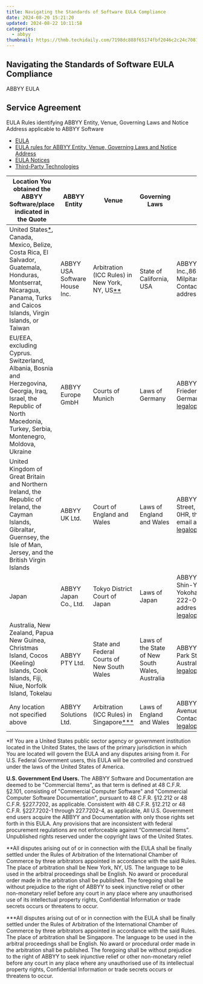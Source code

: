 ```yaml
---
title: Navigating the Standards of Software EULA Compliance
date: 2024-08-20 15:21:20
updated: 2024-08-22 10:11:58
categories:
  - abbyy
thumbnail: https://thmb.techidaily.com/7198dc888f65174fbf2046c2c24c70817b0458c73734644af430af59b81e9b9d.jpg
---
```


## Navigating the Standards of Software EULA Compliance

ABBYY EULA

## Service Agreement

EULA Rules identifying ABBYY Entity, Venue, Governing Laws and Notice Address applicable to ABBYY Software

* [EULA](https://tools.techidaily.com/abbyy/products/)
* [EULA rules for ABBYY Entity, Venue, Governing Laws and Notice Address](https://tools.techidaily.com/abbyy/products/)
* [EULA Notices](https://tools.techidaily.com/abbyy/products/)
* [Third-Party Technologies](https://tools.techidaily.com/abbyy/products/)

| Location You obtained the ABBYY Software/place indicated in the Quote                                                                                                                                                | ABBYY Entity                  | Venue                                                                                      | Governing Laws                                  | Notice Address                                                                                                                                                                                                           |
| -------------------------------------------------------------------------------------------------------------------------------------------------------------------------------------------------------------------- | ----------------------------- | ------------------------------------------------------------------------------------------ | ----------------------------------------------- | ------------------------------------------------------------------------------------------------------------------------------------------------------------------------------------------------------------------------ |
| United States[\*](https://tools.techidaily.com/abbyy/products/), Canada, Mexico, Belize, Costa Rica, El Salvador, Guatemala, Honduras, Montserrat, Nicaragua, Panama, Turks and Caicos Islands, Virgin Islands, or Taiwan | ABBYY USA Software House Inc. | Arbitration (ICC Rules) in New York, NY, US[\*\*](https://tools.techidaily.com/abbyy/products/) | State of California, USA                        | ABBYY USA Software House Inc.,860 Hillview Court, Suite 330, Milpitas, California 95035, USAUSA Contact email address:[legaloperations@abbyy.com](https://tools.techidaily.com/abbyy/products/)     |
| EU/EEA, excluding Cyprus. Switzerland, Albania, Bosnia and Herzegovina, Georgia, Iraq, Israel, the Republic of North Macedonia, Turkey, Serbia, Montenegro, Moldova, Ukraine                                         | ABBYY Europe GmbH             | Courts of Munich                                                                           | Laws of Germany                                 | ABBYY Europe GmbH, Friedenstrasse 22b, 81671 Munich, Germany Contact email address: [legaloperations@abbyy.com](https://tools.techidaily.com/abbyy/products/)                                       |
| United Kingdom of Great Britain and Northern Ireland, the Republic of Ireland, the Cayman Islands, Gibraltar, Guernsey, the Isle of Man, Jersey, and the British Virgin Islands                                      | ABBYY UK Ltd.                 | Court of England and Wales                                                                 | Laws of England and Wales                       | ABBYY UK Ltd., 70 Gracechurch Street, 3rd Floor, London, EC3V 0HR, the United Kingdom Contact email address: [legaloperations@abbyy.com](https://tools.techidaily.com/abbyy/products/)              |
| Japan                                                                                                                                                                                                                | ABBYY Japan Co., Ltd.         | Tokyo District Court of Japan                                                              | Laws of Japan                                   | ABBYY Japan Co., Ltd., 2-5-14 Shin-Yokohama, Kohoku-ku, Yokohama-shi, Kanagawa-ken 222-0033, Japan Contact email address: [legaloperations@abbyy.com](https://tools.techidaily.com/abbyy/products/) |
| Australia, New Zealand, Papua New Guinea, Christmas Island, Cocos (Keeling) Islands, Cook Islands, Fiji, Niue, Norfolk Island, Tokelau                                                                               | ABBYY PTY Ltd.                | State and Federal Courts of New South Wales                                                | Laws of the State of New South Wales, Australia | ABBYY PTY Ltd., Level 13, 2-26 Park Street, Sydney NSW 2000, Australia Contact email address: [legaloperations@abbyy.com](https://tools.techidaily.com/abbyy/products/)                             |
| Any location not specified above                                                                                                                                                                                     | ABBYY Solutions Ltd.          | Arbitration (ICC Rules) in Singapore[\*\*\*](https://tools.techidaily.com/abbyy/products/)      | Laws of England and Wales                       | ABBYY Solutions Ltd. Kyriakou Matsi Avenue 61, 1082, Nicosia, Cyprus Contact email address: [legaloperations@abbyy.com](https://tools.techidaily.com/abbyy/products/)                               |

\*If You are a United States public sector agency or government institution located in the United States, the laws of the primary jurisdiction in which You are located will govern the EULA and any disputes arising from it. For U.S. Federal Government users, this EULA will be controlled and construed under the laws of the United States of America.

**U.S. Government End Users.** The ABBYY Software and Documentation are deemed to be "Commercial Items", as that term is defined at 48 C.F.R. §2.101, consisting of "Commercial Computer Software" and "Commercial Computer Software Documentation", pursuant to 48 C.F.R. §12.212 or 48 C.F.R. §227.7202, as applicable. Consistent with 48 C.F.R. §12.212 or 48 C.F.R. §227.7202-1 through 227.7202-4, as applicable, All U.S. Government end users acquire the ABBYY and Documentation with only those rights set forth in this EULA. Any provisions that are inconsistent with federal procurement regulations are not enforceable against “Commercial Items”. Unpublished rights reserved under the copyright laws of the United States.

\*\*All disputes arising out of or in connection with the EULA shall be finally settled under the Rules of Arbitration of the International Chamber of Commerce by three arbitrators appointed in accordance with the said Rules. The place of arbitration shall be New York, NY, US. The language to be used in the arbitral proceedings shall be English. No award or procedural order made in the arbitration shall be published. The foregoing shall be without prejudice to the right of ABBYY to seek injunctive relief or other non-monetary relief before any court in any place where any unauthorised use of its intellectual property rights, Confidential Information or trade secrets occurs or threatens to occur.

\*\*\*All disputes arising out of or in connection with the EULA shall be finally settled under the Rules of Arbitration of the International Chamber of Commerce by three arbitrators appointed in accordance with the said Rules. The place of arbitration shall be Singapore. The language to be used in the arbitral proceedings shall be English. No award or procedural order made in the arbitration shall be published. The foregoing shall be without prejudice to the right of ABBYY to seek injunctive relief or other non-monetary relief before any court in any place where any unauthorised use of its intellectual property rights, Confidential Information or trade secrets occurs or threatens to occur.

<ins class="adsbygoogle"
     style="display:block"
     data-ad-format="autorelaxed"
     data-ad-client="ca-pub-7571918770474297"
     data-ad-slot="1223367746"></ins>



<ins class="adsbygoogle"
     style="display:block"
     data-ad-client="ca-pub-7571918770474297"
     data-ad-slot="8358498916"
     data-ad-format="auto"
     data-full-width-responsive="true"></ins>
